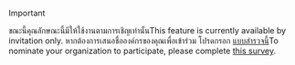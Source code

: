 > [!IMPORTANT]
> <span data-ttu-id="fe5bb-101">ขณะนี้คุณลักษณะนี้มีให้ใช้งานตามการเชิญเท่านั้น</span><span class="sxs-lookup"><span data-stu-id="fe5bb-101">This feature is currently available by invitation only.</span></span> <span data-ttu-id="fe5bb-102">หากต้องการเสนอชื่อองค์กรของคุณเพื่อเข้าร่วม โปรดกรอก [แบบสำรวจนี้](https://aka.ms/ax2012upgrade)</span><span class="sxs-lookup"><span data-stu-id="fe5bb-102">To nominate your organization to participate, please complete [this survey](https://aka.ms/ax2012upgrade).</span></span> 
